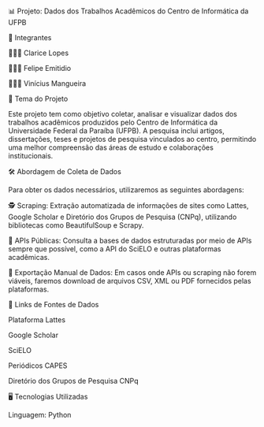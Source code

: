 📊 Projeto: Dados dos Trabalhos Acadêmicos do Centro de Informática da UFPB


👥 Integrantes

👩🏻‍💻 Clarice Lopes 

👨🏻‍💻 Felipe Emitidio

👨🏻‍💻 Vinícius Mangueira


🎯 Tema do Projeto

Este projeto tem como objetivo coletar, analisar e visualizar dados dos trabalhos acadêmicos produzidos pelo Centro de Informática da Universidade Federal da Paraíba (UFPB). A pesquisa inclui artigos, dissertações, teses e projetos de pesquisa vinculados ao centro, permitindo uma melhor compreensão das áreas de estudo e colaborações institucionais.


🛠️ Abordagem de Coleta de Dados

Para obter os dados necessários, utilizaremos as seguintes abordagens:

🕵️ Scraping: Extração automatizada de informações de sites como Lattes, Google Scholar e Diretório dos Grupos de Pesquisa (CNPq), utilizando bibliotecas como BeautifulSoup e Scrapy.

🔌 APIs Públicas: Consulta a bases de dados estruturadas por meio de APIs sempre que possível, como a API do SciELO e outras plataformas acadêmicas.

📂 Exportação Manual de Dados: Em casos onde APIs ou scraping não forem viáveis, faremos download de arquivos CSV, XML ou PDF fornecidos pelas plataformas.


🔗 Links de Fontes de Dados

 Plataforma Lattes

 Google Scholar

 SciELO

 Periódicos CAPES

 Diretório dos Grupos de Pesquisa CNPq


🖥️ Tecnologias Utilizadas

Linguagem: Python
